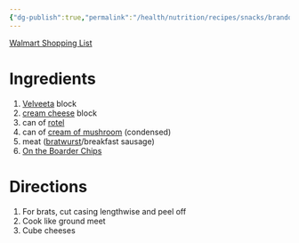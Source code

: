 ```yaml
---
{"dg-publish":true,"permalink":"/health/nutrition/recipes/snacks/brandon-s-queso-recipe/","created":"Nov 07, 2023, 5:31 PM"}
---
```



[Walmart Shopping List](https://www.walmart.com/lists/shared/WL/b557cda2-a610-40c0-bee0-697a4ebe87b5)

# Ingredients

1. [Velveeta](https://www.walmart.com/ip/Velveeta-Original-Melting-Cheese-Dip-Sauce-16-Oz-Block/10295586?athbdg=L1600&from=/search) block
2. [cream cheese](https://www.walmart.com/ip/Philadelphia-Original-Cream-Cheese-8-oz-Brick/10295545?athbdg=L1600&from=/search) block
3. can of [rotel](https://www.walmart.com/ip/Rotel-Original-Diced-Tomatoes-and-Green-Chilies-10-oz/10308581?athbdg=L1600&from=/search)
4. can of [cream of mushroom](https://www.walmart.com/ip/Campbell-s-Condensed-Cream-of-Mushroom-Soup-10-5-oz-Can/10321675?athbdg=L1600&from=/search) (condensed)
5. meat ([bratwurst](https://www.walmart.com/ip/Johnsonville-Brats-Original-Pork-Bratwurst-Links-19-oz-5-Count-Tray/10316091?athbdg=L1200&from=/search)/breakfast sausage)
6. [On the Boarder Chips](https://www.walmart.com/ip/On-The-Border-Caf-Style-Tortilla-Chips-Gluten-Free-16-5-oz-Bag/627620088?athbdg=L1100&from=/search)

# Directions

1. For brats, cut casing lengthwise and peel off
2. Cook like ground meet
3. Cube cheeses